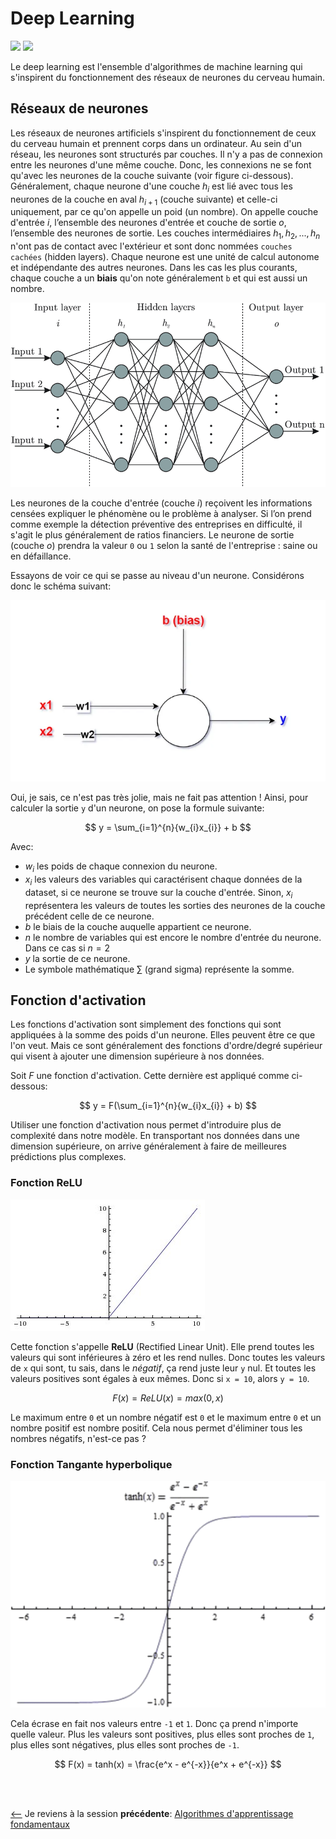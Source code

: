 # Deep Learning
![](https://img.shields.io/badge/lastest-2023--03--01-success)
![](https://img.shields.io/badge/status-en%20r%C3%A9daction%20-yellow)

Le deep learning est l'ensemble d'algorithmes de machine learning qui s'inspirent du fonctionnement des réseaux de neurones du cerveau humain.

## Réseaux de neurones
Les réseaux de neurones artificiels s'inspirent du fonctionnement de ceux du cerveau humain et prennent corps dans un ordinateur. Au sein d'un réseau, les neurones sont structurés par couches. Il n'y a pas de connexion entre les neurones d'une même couche. Donc, les connexions ne se font qu'avec les neurones de la couche suivante (voir figure ci-dessous). Généralement, chaque neurone d'une couche $h_{i}$ est lié avec tous les neurones de la couche en aval $h_{i+1}$ (couche suivante) et celle-ci uniquement, par ce qu'on appelle un poid (un nombre). On appelle couche d'entrée $i$, l’ensemble des neurones d'entrée et couche de sortie $o$, l’ensemble des neurones de sortie. Les couches intermédiaires $h_{1}, h_{2}, ..., h_{n}$ n'ont pas de contact avec l'extérieur et sont donc nommées `couches cachées` (hidden layers). Chaque neurone est une unité de calcul autonome et indépendante des autres neurones. Dans les cas les plus courants, chaque couche a un **biais** qu'on note généralement `b` et qui est aussi un nombre. <br/>

![Exemple d'un réseau de neurone artificiel](./images/title_illustr.png)

Les neurones de la couche d'entrée (couche $i$) reçoivent les informations censées expliquer le phénomène ou le problème à analyser. Si l’on prend comme exemple la détection préventive des entreprises en difficulté, il s'agit le plus généralement de ratios financiers. Le neurone de sortie (couche $o$) prendra la valeur `0` ou `1` selon la santé de l'entreprise : saine ou en défaillance. <br/>

Essayons de voir ce qui se passe au niveau d'un neurone. Considérons donc le schéma suivant:

![Un perceptron](./images/NOR.webp)

Oui, je sais, ce n'est pas très jolie, mais ne fait pas attention ! Ainsi, pour calculer la sortie
`y` d'un neurone, on pose la formule suivante:

$$
y = \sum_{i=1}^{n}{w_{i}x_{i}} + b
$$

Avec:
- $w_{i}$ les poids de chaque connexion du neurone.
- $x_{i}$ les valeurs des variables qui caractérisent chaque données de la dataset, si ce neurone se trouve sur la couche d'entrée. Sinon, $x_{i}$ représentera les valeurs de toutes les sorties des neurones de la couche précédent celle de ce neurone.
- $b$ le biais de la couche auquelle appartient ce neurone.
- $n$ le nombre de variables qui est encore le nombre d'entrée du neurone. Dans ce cas si $n = 2$
- $y$ la sortie de ce neurone.
- Le symbole mathématique $\sum{}$ (grand sigma) représente la somme.


## Fonction d'activation
Les fonctions d'activation sont simplement des fonctions qui sont appliquées à la somme des poids d'un neurone. Elles peuvent être ce que l'on veut. Mais ce sont généralement des fonctions d'ordre/degré supérieur qui visent à ajouter une dimension supérieure à nos données. <br/>

Soit $F$ une fonction d'activation. Cette dernière est appliqué comme ci-dessous:

$$
y = F(\sum_{i=1}^{n}{w_{i}x_{i}} + b)
$$

Utiliser une fonction d'activation nous permet d'introduire plus de complexité dans notre modèle.
En transportant nos données dans une dimension supérieure, on arrive généralement à faire de meilleures prédictions plus complexes. <br/>

### Fonction ReLU

![ReLu](./images/relu.jpg)

Cette fonction s'appelle **ReLU** (Rectified Linear Unit). Elle prend toutes les valeurs qui sont inférieures à zéro et les rend nulles. Donc toutes les valeurs de `x` qui sont, tu sais, dans le *négatif*, ça rend juste leur `y` nul. Et toutes les valeurs positives sont égales à eux mêmes. Donc si `x = 10`, alors `y = 10`.

$$
F(x) = ReLU(x) = max(0, x)
$$

Le maximum entre `0` et un nombre négatif est `0` et le maximum entre `0` et un nombre positif
est nombre positif. Cela nous permet d'éliminer tous les nombres négatifs, n'est-ce pas ?

### Fonction Tangante hyperbolique

![tanh](./images/tanh.png)

Cela écrase en fait nos valeurs entre `-1` et `1`. Donc ça prend n'importe quelle valeur. Plus les valeurs sont positives, plus elles sont proches de `1`, plus elles sont négatives, plus elles sont proches de `-1`.

$$
F(x) = tanh(x) = \frac{e^x - e^{-x}}{e^x + e^{-x}}
$$


<br/>
<br/>

[<--](../core_learning_algorithms/README.md) Je reviens à la session **précédente**: [Algorithmes d'apprentissage fondamentaux](../core_learning_algorithms/README.md)
